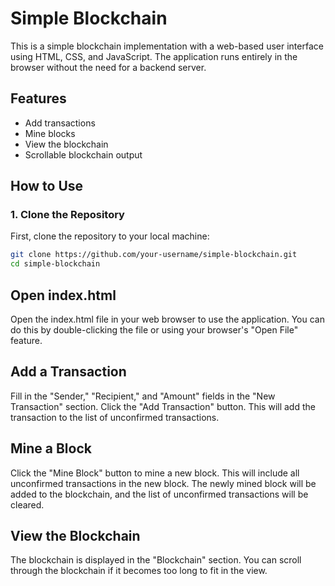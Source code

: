 # Simple Blockchain

This is a simple blockchain implementation with a web-based user interface using HTML, CSS, and JavaScript. The application runs entirely in the browser without the need for a backend server.

## Features

- Add transactions
- Mine blocks
- View the blockchain
- Scrollable blockchain output

## How to Use

### 1. Clone the Repository

First, clone the repository to your local machine:

```sh
git clone https://github.com/your-username/simple-blockchain.git
cd simple-blockchain
```
##  Open index.html
Open the index.html file in your web browser to use the application. You can do this by double-clicking the file or using your browser's "Open File" feature.
## Add a Transaction
Fill in the "Sender," "Recipient," and "Amount" fields in the "New Transaction" section.
Click the "Add Transaction" button. This will add the transaction to the list of unconfirmed transactions.
## Mine a Block
Click the "Mine Block" button to mine a new block. This will include all unconfirmed transactions in the new block.
The newly mined block will be added to the blockchain, and the list of unconfirmed transactions will be cleared.
##  View the Blockchain
The blockchain is displayed in the "Blockchain" section. You can scroll through the blockchain if it becomes too long to fit in the view.
